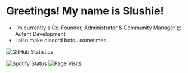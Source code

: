 # Greetings! My name is Slushie!

- I’m currently a Co-Founder, Administrator & Community Manager @ Autent Development
- I also make discord bots.. sometimes..


![GitHub Statistics](https://github-readme-stats.vercel.app/api?username=SIushie&theme=algolia)


![Spotify Status](https://img.shields.io/endpoint?url=https://dev.discordprofiles.me/api/badge/spotify/673477059904929802)
![Page Visits](https://komarev.com/ghpvc/?username=uhio&color=orange)
